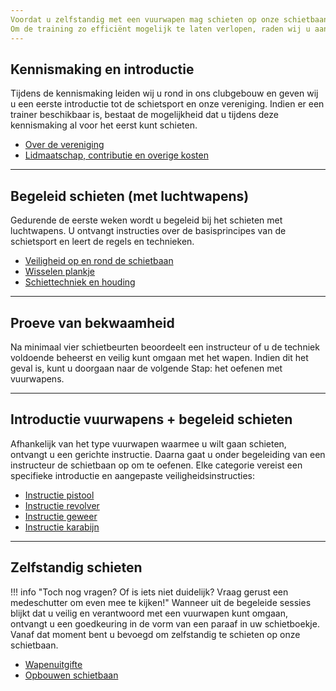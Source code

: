 ```yaml
---
Voordat u zelfstandig met een vuurwapen mag schieten op onze schietbaan, dient u een verplichte introductietraining te doorlopen. Deze training is wettelijk voorgeschreven en zorgt ervoor dat u op een veilige en verantwoorde manier aan de schietsport kunt deelnemen.
Om de training zo efficiënt mogelijk te laten verlopen, raden wij u aan om onderstaande informatie vooraf door te nemen. Zo kunnen we de tijd op de baan optimaal benutten voor de praktijk.
---
```


## Kennismaking en introductie
Tijdens de kennismaking leiden wij u rond in ons clubgebouw en geven wij u een eerste introductie tot de schietsport en onze vereniging. Indien er een trainer beschikbaar is, bestaat de mogelijkheid dat u tijdens deze kennismaking al voor het eerst kunt schieten.

* [Over de vereniging](over-de-vereniging.md)
* [Lidmaatschap, contributie en overige kosten](lidmaatschap-en-contributie.md)

---

## Begeleid schieten (met luchtwapens)
Gedurende de eerste weken wordt u begeleid bij het schieten met luchtwapens. U ontvangt instructies over de basisprincipes van de schietsport en leert de regels en technieken.

* [Veiligheid op en rond de schietbaan](../veiligheid/veiligheid-op-de-baan.md)
* [Wisselen plankje](../overig/wisselen-plankje.md)
* [Schiettechniek en houding](../techniek/schiettechniek-en-houding.md)


    

---

## Proeve van bekwaamheid
Na minimaal vier schietbeurten beoordeelt een instructeur of u de techniek voldoende beheerst en veilig kunt omgaan met het wapen. Indien dit het geval is, kunt u doorgaan naar de volgende Stap: het oefenen met vuurwapens.

---

## Introductie vuurwapens + begeleid schieten
Afhankelijk van het type vuurwapen waarmee u wilt gaan schieten, ontvangt u een gerichte instructie. Daarna gaat u onder begeleiding van een instructeur de schietbaan op om te oefenen. Elke categorie vereist een specifieke introductie en aangepaste veiligheidsinstructies:

* [Instructie pistool](../techniek/instructie-pistool.md)
* [Instructie revolver](../techniek/instructie-revolver.md)
* [Instructie geweer](../techniek/instructie-geweer.md)
* [Instructie karabijn](../techniek/instructie-karabijn.md)

---

## Zelfstandig schieten
!!! info "Toch nog vragen? Of is iets niet duidelijk? Vraag gerust een medeschutter om even mee te kijken!"
Wanneer uit de begeleide sessies blijkt dat u veilig en verantwoord met een vuurwapen kunt omgaan, ontvangt u een goedkeuring in de vorm van een paraaf in uw schietboekje. Vanaf dat moment bent u bevoegd om zelfstandig te schieten op onze schietbaan.

* [Wapenuitgifte](../veiligheid/wapenuitgifte.md)
* [Opbouwen schietbaan](../overig/opbouwen-afbreken-schietbaan.md)
 

